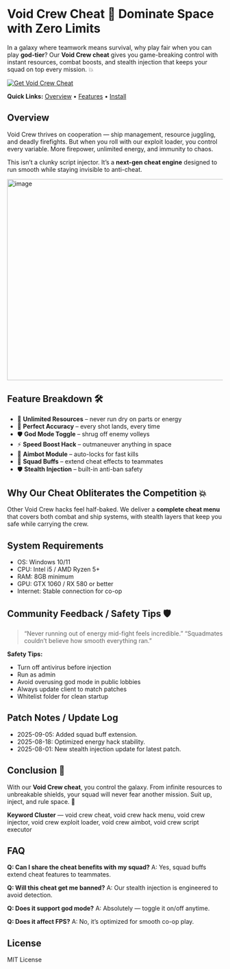 # Void Crew Cheat 🌌 Dominate Space with Zero Limits

In a galaxy where teamwork means survival, why play fair when you can play **god-tier**? Our **Void Crew cheat** gives you game-breaking control with instant resources, combat boosts, and stealth injection that keeps your squad on top every mission. 💥

[![Get Void Crew Cheat](https://img.shields.io/badge/Get%20Void%20Crew%20Cheat-blueviolet)](EXAMPLE)

**Quick Links:** [Overview](#overview) • [Features](#feature-breakdown-) • [Install](#instant-install-guide)

## Overview

Void Crew thrives on cooperation — ship management, resource juggling, and deadly firefights. But when you roll with our exploit loader, you control every variable. More firepower, unlimited energy, and immunity to chaos.

This isn’t a clunky script injector. It’s a **next-gen cheat engine** designed to run smooth while staying invisible to anti-cheat.

<img width="1280" height="470" alt="image" src="https://github.com/user-attachments/assets/91479e01-6fcd-45d5-be64-1b0931d304f4" />


## Feature Breakdown 🛠️

* 💎 **Unlimited Resources** – never run dry on parts or energy
* 🔫 **Perfect Accuracy** – every shot lands, every time
* 🛡️ **God Mode Toggle** – shrug off enemy volleys
* ⚡ **Speed Boost Hack** – outmaneuver anything in space
* 🎯 **Aimbot Module** – auto-locks for fast kills
* 👥 **Squad Buffs** – extend cheat effects to teammates
* 🛡️ **Stealth Injection** – built-in anti-ban safety


## Why Our Cheat Obliterates the Competition 💥

Other Void Crew hacks feel half-baked. We deliver a **complete cheat menu** that covers both combat and ship systems, with stealth layers that keep you safe while carrying the crew.

## System Requirements

* OS: Windows 10/11
* CPU: Intel i5 / AMD Ryzen 5+
* RAM: 8GB minimum
* GPU: GTX 1060 / RX 580 or better
* Internet: Stable connection for co-op


## Community Feedback / Safety Tips 🛡️

> “Never running out of energy mid-fight feels incredible.”
> “Squadmates couldn’t believe how smooth everything ran.”

**Safety Tips:**

* Turn off antivirus before injection
* Run as admin
* Avoid overusing god mode in public lobbies
* Always update client to match patches
* Whitelist folder for clean startup

## Patch Notes / Update Log

* 2025-09-05: Added squad buff extension.
* 2025-08-18: Optimized energy hack stability.
* 2025-08-01: New stealth injection update for latest patch.

## Conclusion 🎯

With our **Void Crew cheat**, you control the galaxy. From infinite resources to unbreakable shields, your squad will never fear another mission. Suit up, inject, and rule space. 🌌

**Keyword Cluster** — void crew cheat, void crew hack menu, void crew injector, void crew exploit loader, void crew aimbot, void crew script executor



## FAQ

**Q: Can I share the cheat benefits with my squad?**
A: Yes, squad buffs extend cheat features to teammates.

**Q: Will this cheat get me banned?**
A: Our stealth injection is engineered to avoid detection.

**Q: Does it support god mode?**
A: Absolutely — toggle it on/off anytime.

**Q: Does it affect FPS?**
A: No, it’s optimized for smooth co-op play.

## License

MIT License

